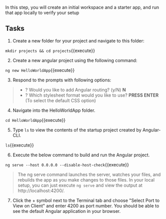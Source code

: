 In this step, you will create an initial workspace and a starter app, and run that app locally to verify your setup

## Tasks

1. Create a new folder for your project and navigate to this folder:

`mkdir projects && cd projects`{{execute}}

2. Create a new angular project using the following command: 

`ng new HelloWorldApp`{{execute}} 

3. Respond to the prompts with following options: 

> - ? Would you like to add Angular routing? (y/N) **N** 
> - ? Which stylesheet format would you like to use? **PRESS ENTER** (To select the default CSS option)

4. Navigate into the HelloWorldApp folder. 

`cd HelloWorldApp`{{execute}} 

5. Type `ls` to view the contents of the startup project created by Angular-CLI. 

`ls`{{execute}}

6. Execute the below command to build and run the Angular project. 

`ng serve --host 0.0.0.0 --disable-host-check`{{execute}}

> The ng serve command launches the server, watches your files, and rebuilds the app as you make changes to those files. In your local setup, you can just execute `ng serve` and view the output at http://localhost:4200/.

7. Click the + symbol next to the Terminal tab and choose "Select Port to View on Client" and enter 4200 as port number. You should be able to see the default Angular application in your browser.

